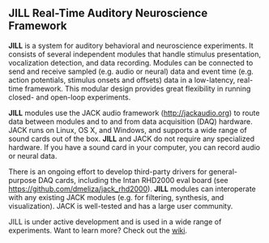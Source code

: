 
## JILL Real-Time Auditory Neuroscience Framework

**JILL** is a system for auditory behavioral and neuroscience experiments. It consists of several independent modules that handle stimulus presentation, vocalization detection, and data recording. Modules can be connected to send and receive sampled (e.g. audio or neural) data and event time (e.g. action potentials, stimulus onsets and offsets) data in a low-latency, real-time framework. This modular design provides great flexibility in running closed- and open-loop experiments.

**JILL** modules use the JACK audio framework (<http://jackaudio.org>) to route data between modules and to and from data acquisition (DAQ) hardware. JACK runs on Linux, OS X, and Windows, and supports a wide range of sound cards out of the box. **JILL** and JACK do not require any specialized hardware. If you have a sound card in your computer, you can record audio or neural data.

There is an ongoing effort to develop third-party drivers for general-purpose DAQ cards, including the Intan RHD2000 eval board (see <https://github.com/dmeliza/jack_rhd2000>). **JILL** modules can interoperate with any existing JACK modules (e.g. for filtering, synthesis, and visualization). JACK is well-tested and has a large user community.

JILL is under active development and is used in a wide range of experiments. Want to learn more? Check out the [wiki](https://github.com/dmeliza/jill/wiki).

